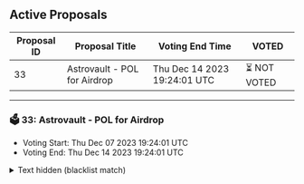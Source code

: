 ## Active Proposals

| Proposal ID | Proposal Title | Voting End Time | VOTED |
|-------------|----------------|-----------------|-------|
| 33 | Astrovault - POL for Airdrop | Thu Dec 14 2023 19:24:01 UTC | ⏳ NOT VOTED |

---

### 🗳 33: Astrovault - POL for Airdrop
- Voting Start: Thu Dec 07 2023 19:24:01 UTC
- Voting End: Thu Dec 14 2023 19:24:01 UTC

<details>
<summary>Text hidden (blacklist match)</summary>
 
</details>
